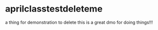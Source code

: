 # aprilclasstestdeleteme
a thing for demonstration to delete
this is a great dmo for doing things!!!
